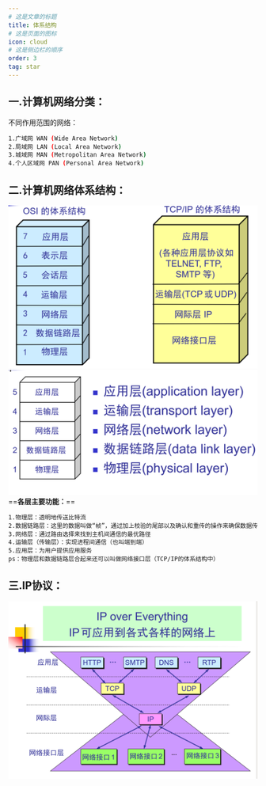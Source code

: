 ```yaml
---
# 这是文章的标题
title: 体系结构
# 这是页面的图标
icon: cloud
# 这是侧边栏的顺序
order: 3
tag: star
---
```

## 一.计算机网络分类：
不同作用范围的网络：
```bash
1.广域网 WAN (Wide Area Network)
2.局域网 LAN (Local Area Network) 
3.城域网 MAN (Metropolitan Area Network)
4.个人区域网 PAN (Personal Area Network) 
```
## 二.计算机网络体系结构：
![体系结构](/notes-image/体系结构1.png)
![体系结构](/notes-image/五层体系结构.png)
==**各层主要功能：**==
```bash
1.物理层：透明地传送比特流
2.数据链路层：这里的数据叫做“帧”，通过加上校验的尾部以及确认和重传的操作来确保数据传输是无差错的。
3.网络层：通过路由选择来找到主机间通信的最优路径
4.运输层（传输层）：实现进程间通信（也叫端到端）
5.应用层：为用户提供应用服务
ps：物理层和数据链路层合起来还可以叫做网络接口层（TCP/IP的体系结构中）
```
## 三.IP协议：
![IP](/notes-image/IP.png)